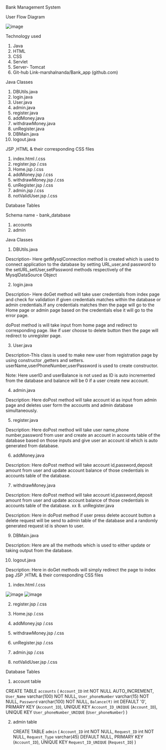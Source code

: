 Bank Management System

User Flow Diagram

 
![image](https://user-images.githubusercontent.com/42877579/205895679-90c02123-77e5-4b37-8dae-d949fd68eea3.png)



Technology used
1.	Java
2.	HTML
3.	CSS
4.	Servlet
5.	Server- Tomcat
6.	Git-hub Link-marshalnanda/Bank_app (github.com)










Java Classes 

1.	DBUtils.java
2.	login.java
3.	User.java
4.	admin.java
5.	register.java
6.	addMoney.java
7.	withdrawMoney.java
8.	unRegister.java
9.	DBMain.java
10.	logout.java


JSP ,HTML & their corresponding CSS files

1.	index.html /.css
2.	register.jsp /.css
3.	Home.jsp /.css
4.	addMoney.jsp /.css
5.	withdrawMoney.jsp /.css
6.	unRegister.jsp /.css
7.	admin.jsp /.css
8.	notValidUser.jsp /.css

Database Tables

Schema name - bank_database

1.	accounts
2.	admin

Java Classes 

1.	DBUtils.java

Description- Here getMysqlConnection method is created which is used to connect application to the database by setting URL,user,and password to the setURL,setUser,setPassword methods respectively of the MysqlDataSource Object

2.	login.java

Description- Here doGet method will take user credentials from index page and check for validation if given credentials matches within the database or admin credentials.If any credentials matches then the page will go to the Home page or admin page based on the credentials else it will go to the error page.

doPost method is will take input from home page and redirect to corresponding page.
like if user choose to delete button then the page will redirect to unregister page.

3.	User.java

Description-This class is used to make new user from registration page by using constructor ,getters and setters. userName,userPhoneNumber,userPassword is used to create constructor.

Note: Here userID and userBalance is not used as ID is auto incremented from the database and balance will be 0 if a user create new account.

4.	admin.java

Description: Here doPost method will take account id as input from admin page and deletes user form the accounts and admin database simultaneously.

5.	register.java

Description: Here doPost method will take user name,phone number,password from user and create an account in accounts table of the database based on those inputs and give user an account id which is auto generated from database.

6.	addMoney.java

Description: Here doPost method will take account id,password,deposit amount from user and update account balance of those credentials in accounts table of the database.

7.	withdrawMoney.java

Description: Here doPost method will take account id,password,deposit amount from user and update account balance of those credentials in accounts table of the database.
xx
8.	unRegister.java

Description: Here in doPost method if user press delete account button a delete request will be send to admin table of the database and a randomly generated request id is shown to user.

9.	DBMain.java

Description: Here are all the methods which is used to either update or taking output from the database.

10.	logout.java

Description: Here in doGet methods will simply redirect the page to index pag
JSP ,HTML & their corresponding CSS files

1.	index.html /.css
 
![image](https://user-images.githubusercontent.com/42877579/205895914-d99bbaf2-c5e6-4489-9d41-890c674ad993.png)
![image](https://user-images.githubusercontent.com/42877579/205897557-120cf37a-6ba3-42b4-b806-f478745fc9c6.png)
  

2.	register.jsp /.css
 

 



3.	Home.jsp /.css
 



 







4.	addMoney.jsp /.css
 
 







5.	withdrawMoney.jsp /.css
 
 







6.	unRegister.jsp /.css

 
 










7.	admin.jsp /.css
 
 









8.	notValidUser.jsp /.css
 



Database Tables

1.	account table

CREATE TABLE `accounts` (
  `Account_ID` int NOT NULL AUTO_INCREMENT,
  `User_Name` varchar(100) NOT NULL,
  `User_phoneNumber` varchar(15) NOT NULL,
  `Password` varchar(100) NOT NULL,
  `Balance(₹)` int DEFAULT '0',
  PRIMARY KEY (`Account_ID`),
  UNIQUE KEY `Account_ID_UNIQUE` (`Account_ID`),
  UNIQUE KEY `User_phoneNumber_UNIQUE` (`User_phoneNumber`)
) 
 




2.	admin table

	CREATE TABLE `admin` (
  `Account_ID` int NOT NULL,
   `Request_ID` int NOT NULL,
  `Request_Type` varchar(45) DEFAULT NULL,
  PRIMARY KEY (`Account_ID`),
  UNIQUE KEY `Request_ID_UNIQUE` (`Request_ID`)
) 
 



